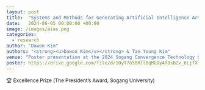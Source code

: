 ```yaml
---
layout: post
title:  "Systems and Methods for Generating Artificial Intelligence Artist Statements (AIAS) in Response to AI-Generated Artworks, and Related Computer Applications"
date:   2024-06-05 00:00:00 +00:00
image: /images/aias.png
categories:
  - research
author: "Dawon Kim"
authors: "<strong><u>Dawon Kim</u></strong> & Tae Young Kim"
venue: "Poster presentation at the 2024 Sogang Convergence Technology Competition"
poster: https://drive.google.com/file/d/10yT7o58Rll8qMGDyAf0sBZv_6LjfXllH/view?usp=drive_link 
---
```

<p style="font-size:small">🏆 Excellence Prize (The President’s Award, Sogang University)</p>